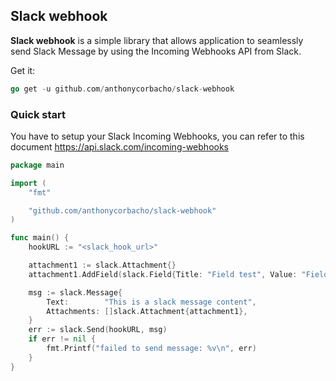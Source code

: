 ## Slack webhook

**Slack webhook** is a simple library that allows application to seamlessly send Slack Message by using the Incoming Webhooks API from Slack.

Get it:
```go
go get -u github.com/anthonycorbacho/slack-webhook
```

### Quick start
You have to setup your Slack Incoming Webhooks, you can refer to this document https://api.slack.com/incoming-webhooks

```go
package main

import (
	"fmt"

	"github.com/anthonycorbacho/slack-webhook"
)

func main() {
	hookURL := "<slack_hook_url>"

	attachment1 := slack.Attachment{}
	attachment1.AddField(slack.Field{Title: "Field test", Value: "Field value"})

	msg := slack.Message{
		Text:        "This is a slack message content",
		Attachments: []slack.Attachment{attachment1},
	}
	err := slack.Send(hookURL, msg)
	if err != nil {
		fmt.Printf("failed to send message: %v\n", err)
	}
}
```
